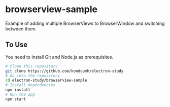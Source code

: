 # browserview-sample

Example of adding multiple BrowserViews to BrowserWindow and switching between them.

## To Use

You need to install Git and Node.js as prerequisites.

```bash
# Clone this repository
git clone https://github.com/kondoumh/electron-study
# Go into the repository
cd electron-study/browserview-sample
# Install dependencies
npm install
# Run the app
npm start
```
